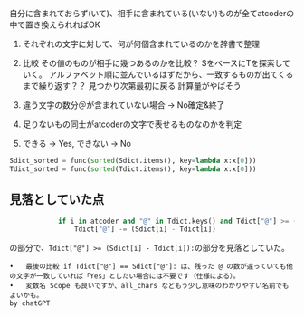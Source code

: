 自分に含まれておらず(いて)、相手に含まれている(いない)ものが全てatcoderの中で置き換えられればOK

1. それぞれの文字に対して、何が何個含まれているのかを辞書で整理
2. 比較
    その値のものが相手に幾つあるのかを比較？
    SをベースにTを探索していく。
    アルファベット順に並んでいるはずだから、一致するものが出てくるまで繰り返す？？
    見つかり次第最初に戻る
    計算量がやばそう

3. 違う文字の数分＠が含まれていない場合 -> No確定&終了
4. 足りないもの同士がatcoderの文字で表せるものなのかを判定
5. できる -> Yes, できない -> No


```python
Sdict_sorted = func(sorted(Sdict.items(), key=lambda x:x[0]))
Tdict_sorted = func(sorted(Tdict.items(), key=lambda x:x[0]))
```


## 見落としていた点
```python
            if i in atcoder and "@" in Tdict.keys() and Tdict["@"] >= (Sdict[i] - Tdict[i]):
                Tdict["@"] -= (Sdict[i] - Tdict[i])
```
の部分で、```Tdict["@"] >= (Sdict[i] - Tdict[i]):```の部分を見落としていた。


	•	最後の比較 if Tdict["@"] == Sdict["@"]: は、残った @ の数が違っていても他の文字が一致していれば「Yes」としたい場合には不要です（仕様による）。
	•	変数名 Scope も良いですが、all_chars などもう少し意味のわかりやすい名前でもよいかも。
    by chatGPT